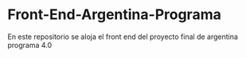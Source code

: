 # Front-End-Argentina-Programa
En este repositorio se aloja el front end del proyecto final de argentina programa 4.0
